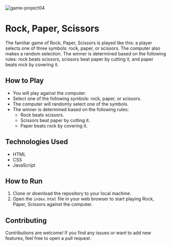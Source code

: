 ![game-project04](https://github.com/chroll0/Game-Rock-Paper-Scissors/assets/89222386/1f6738ef-a150-4376-ac62-ad90bb74758a)

# Rock, Paper, Scissors

The familiar game of Rock, Paper, Scissors is played like this: a player selects one of three symbols: rock, paper, or scissors. The computer also makes a random selection. The winner is determined based on the following rules: rock beats scissors, scissors beat paper by cutting it, and paper beats rock by covering it.

## How to Play

- You will play against the computer.
- Select one of the following symbols: rock, paper, or scissors.
- The computer will randomly select one of the symbols.
- The winner is determined based on the following rules:
  - Rock beats scissors.
  - Scissors beat paper by cutting it.
  - Paper beats rock by covering it.

## Technologies Used

- HTML
- CSS
- JavaScript

## How to Run

1. Clone or download the repository to your local machine.
2. Open the `index.html` file in your web browser to start playing Rock, Paper, Scissors against the computer.

## Contributing

Contributions are welcome! If you find any issues or want to add new features, feel free to open a pull request.
